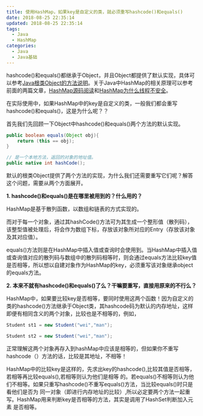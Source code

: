 ```yaml
---
title: 使用HashMap，如果key是自定义的类，就必须重写hashcode()和equals()
date: 2018-08-25 22:35:14
updated: 2018-08-25 22:35:14
tags:
  - Java
  - HashMap
categories: 
  - Java
  - Java基础
---
```


hashcode()和equals()都继承于Object，并且Object都提供了默认实现，具体可以参考[Java根类Object的方法说明][1]。关于Java中HashMap的相关原理可以参考前面的两篇文章，[HashMap源码阅读][2]和[HashMap为什么线程不安全][3]。

在实际使用中，如果HashMap中的key是自定义的类，一般我们都会重写hashcode()和equals()，这是为什么呢？？

<!-- more -->
首先我们先回顾一下Object中hashcode()和equals()两个方法的默认实现。
```Java
public boolean equals(Object obj){
    return (this == obj);
}

// 是一个本地方法，返回的对象的地址值。
public native int hashCode();
```
默认的根类Object提供了两个方法的实现，为什么我们还需要重写它们呢？解答这个问题，需要从两个方面展开。

**1. hashcode()和equals()是在哪里被用到的？什么用的？**

HashMap是基于散列函数，以数组和链表的方式实现的。

而对于每一个对象，通过其hashCode()方法可为其生成一个整形值（散列码），该整型值被处理后，将会作为数组下标，存放该对象所对应的Entry（存放该对象及其对应值）。

equals()方法则是在HashMap中插入值或查询时会使用到。当HashMap中插入值或查询值对应的散列码与数组中的散列码相等时，则会通过equals方法比较key值是否相等，所以想以自建对象作为HashMap的key，必须重写该对象继承object的equals方法。

**2. 本来不就有hashcode()和equals()了么？干嘛要重写，直接用原来的不行么？**
     
HashMap中，如果要比较key是否相等，要同时使用这两个函数！因为自定义的类的hashcode()方法继承于Object类，其hashcode码为默认的内存地址，这样即便有相同含义的两个对象，比较也是不相等的，例如，
```Java
Student st1 = new Student("wei","man");

Student st2 = new Student("wei","man"); 
```
正常理解这两个对象再存入到hashMap中应该是相等的，但如果你不重写 hashcode（）方法的话，比较是其地址，不相等！

HashMap中的比较key是这样的，先求出key的hashcode(),比较其值是否相等，若相等再比较equals(),若相等则认为他们是相等 的。若equals()不相等则认为他们不相等。如果只重写hashcode()不重写equals()方法，当比较equals()时只是看他们是否为 同一对象（即进行内存地址的比较）,所以必定要两个方法一起重写。HashMap用来判断key是否相等的方法，其实是调用了HashSet判断加入元素 是否相等。



[1]: https://blog.winsky.wang/Java/源码阅读/Java根类Object的方法说明/ "Java根类Object的方法说明"
[2]: https://blog.winsky.wang/Java/源码阅读/HashMap源码阅读/ "HashMap源码阅读"
[3]: https://blog.winsky.wang/Java/源码阅读/HashMap为什么线程不安全/ "HashMap为什么线程不安全"


